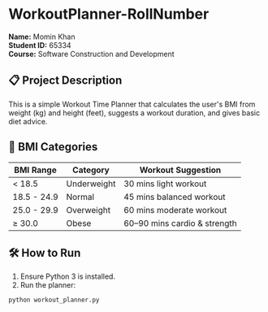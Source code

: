 # WorkoutPlanner-RollNumber

**Name:** Momin Khan  
**Student ID:** 65334  
**Course:** Software Construction and Development

## 📋 Project Description

This is a simple Workout Time Planner that calculates the user's BMI from weight (kg) and height (feet), suggests a workout duration, and gives basic diet advice.

## 🧠 BMI Categories

| BMI Range     | Category     | Workout Suggestion                  |
|---------------|--------------|-------------------------------------|
| < 18.5        | Underweight  | 30 mins light workout               |
| 18.5 - 24.9   | Normal       | 45 mins balanced workout            |
| 25.0 - 29.9   | Overweight   | 60 mins moderate workout            |
| ≥ 30.0        | Obese        | 60–90 mins cardio & strength        |

## 🛠️ How to Run

1. Ensure Python 3 is installed.
2. Run the planner:

```bash
python workout_planner.py
